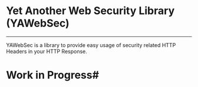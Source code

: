 Yet Another Web Security Library (YAWebSec)
======================
----------

YAWebSec is a library to provide easy usage of security related HTTP Headers in your HTTP Response.

<!--- Placeholder: AppVeyorBadge CoreNugetBadge OwinNugetBadge OwinAppBuilderNugetBadge ASP.NetCorebadge
-->

# Work in Progress#